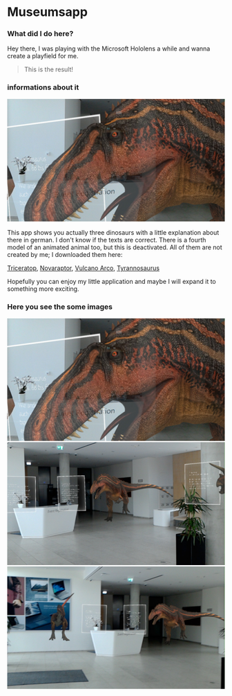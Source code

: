 # Museumsapp

### What did I do here?
Hey there, I was playing with the Microsoft Hololens a while and wanna create a playfield for me.
> This is the result!

### informations about it

<img src="https://github.com/freaktastisch/MuseumsApp/blob/master/Images/20180527_133931_HoloLens.png">


This app shows you actually three dinosaurs with a little explanation about there in german. I don't know if the texts are correct.
There is a fourth model of an animated animal too, but this is deactivated. All of them are not created by me; I downloaded them here:

[Triceratop](https://free3d.com/3d-model/puo-3916-78869.html), [Novaraptor](https://sketchfab.com/models/a8c2660758cd44ad9c4dbe6cffe96d4b), [Vulcano Arco](https://sketchfab.com/models/f1c0d12f7e0849108e419f137fe92130), 
[Tyrannosaurus](https://sketchfab.com/models/516dbe9717554e74b0bfcbb77a431b17)

Hopefully you can enjoy my little application and maybe I will expand it to something more exciting.

### Here you see the some images
<img src="https://github.com/freaktastisch/MuseumsApp/blob/master/Images/20180527_133931_HoloLens.png">
<img src="https://github.com/freaktastisch/MuseumsApp/blob/master/Images/20180527_133009_HoloLens.png">
<img src="https://github.com/freaktastisch/MuseumsApp/blob/master/Images/20180527_132909_HoloLens.png">
